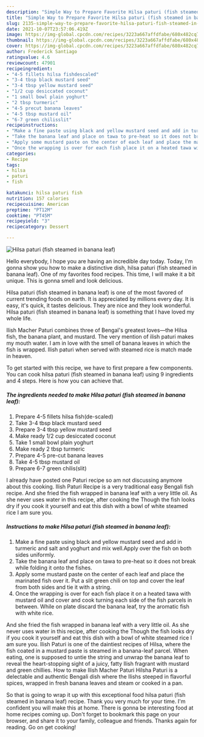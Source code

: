 ```yaml
---
description: "Simple Way to Prepare Favorite Hilsa paturi (fish steamed in banana leaf)"
title: "Simple Way to Prepare Favorite Hilsa paturi (fish steamed in banana leaf)"
slug: 2135-simple-way-to-prepare-favorite-hilsa-paturi-fish-steamed-in-banana-leaf
date: 2021-10-07T23:57:06.419Z
image: https://img-global.cpcdn.com/recipes/3223a667affdfabe/680x482cq70/hilsa-paturi-fish-steamed-in-banana-leaf-recipe-main-photo.jpg
thumbnail: https://img-global.cpcdn.com/recipes/3223a667affdfabe/680x482cq70/hilsa-paturi-fish-steamed-in-banana-leaf-recipe-main-photo.jpg
cover: https://img-global.cpcdn.com/recipes/3223a667affdfabe/680x482cq70/hilsa-paturi-fish-steamed-in-banana-leaf-recipe-main-photo.jpg
author: Frederick Santiago
ratingvalue: 4.6
reviewcount: 47901
recipeingredient:
- "4-5 fillets hilsa fishdescaled"
- "3-4 tbsp black mustard seed"
- "3-4 tbsp yellow mustard seed"
- "1/2 cup desiccated coconut"
- "1 small bowl plain yoghurt"
- "2 tbsp turmeric"
- "4-5 precut banana leaves"
- "4-5 tbsp mustard oil"
- "6-7 green chilisslit"
recipeinstructions:
- "Make a fine paste using black and yellow mustard seed and add in turmeric and salt and yoghurt and mix well.Apply over the fish on both sides uniformly."
- "Take the banana leaf and place on tawa to pre-heat so it does not break while folding it onto the fishes."
- "Apply some mustard paste on the center of each leaf and place the marinated fish over it. Put a slit green chili on top and cover the leaf from both sides and tie it with a string."
- "Once the wrapping is over for each fish place it on a heated tawa with mustard oil and cover and cook turning each side of the fish parcels in between. While on plate discard the banana leaf, try the aromatic fish with white rice."
categories:
- Recipe
tags:
- hilsa
- paturi
- fish

katakunci: hilsa paturi fish 
nutrition: 157 calories
recipecuisine: American
preptime: "PT12M"
cooktime: "PT45M"
recipeyield: "3"
recipecategory: Dessert

---
```



![Hilsa paturi (fish steamed in banana leaf)](https://img-global.cpcdn.com/recipes/3223a667affdfabe/680x482cq70/hilsa-paturi-fish-steamed-in-banana-leaf-recipe-main-photo.jpg)

Hello everybody, I hope you are having an incredible day today. Today, I'm gonna show you how to make a distinctive dish, hilsa paturi (fish steamed in banana leaf). One of my favorites food recipes. This time, I will make it a bit unique. This is gonna smell and look delicious.

Hilsa paturi (fish steamed in banana leaf) is one of the most favored of current trending foods on earth. It is appreciated by millions every day. It is easy, it's quick, it tastes delicious. They are nice and they look wonderful. Hilsa paturi (fish steamed in banana leaf) is something that I have loved my whole life.

Ilish Macher Paturi combines three of Bengal's greatest loves—the Hilsa fish, the banana plant, and mustard. The very mention of ilish paturi makes my mouth water. I am in love with the smell of banana leaves in which the fish is wrapped. Ilish paturi when served with steamed rice is match made in heaven.


To get started with this recipe, we have to first prepare a few components. You can cook hilsa paturi (fish steamed in banana leaf) using 9 ingredients and 4 steps. Here is how you can achieve that.

<!--inarticleads1-->

##### The ingredients needed to make Hilsa paturi (fish steamed in banana leaf):

1. Prepare 4-5 fillets hilsa fish(de-scaled)
1. Take 3-4 tbsp black mustard seed
1. Prepare 3-4 tbsp yellow mustard seed
1. Make ready 1/2 cup desiccated coconut
1. Take 1 small bowl plain yoghurt
1. Make ready 2 tbsp turmeric
1. Prepare 4-5 pre-cut banana leaves
1. Take 4-5 tbsp mustard oil
1. Prepare 6-7 green chilis(slit)


I already have posted one Paturi recipe so am not discussing anymore about this cooking. Ilish Paturi Recipe is a very traditional easy Bengali fish recipe. And she fried the fish wrapped in banana leaf with a very little oil. As she never uses water in this recipe, after cooking the Though the fish looks dry if you cook it yourself and eat this dish with a bowl of white steamed rice I am sure you. 

<!--inarticleads2-->

##### Instructions to make Hilsa paturi (fish steamed in banana leaf):

1. Make a fine paste using black and yellow mustard seed and add in turmeric and salt and yoghurt and mix well.Apply over the fish on both sides uniformly.
1. Take the banana leaf and place on tawa to pre-heat so it does not break while folding it onto the fishes.
1. Apply some mustard paste on the center of each leaf and place the marinated fish over it. Put a slit green chili on top and cover the leaf from both sides and tie it with a string.
1. Once the wrapping is over for each fish place it on a heated tawa with mustard oil and cover and cook turning each side of the fish parcels in between. While on plate discard the banana leaf, try the aromatic fish with white rice.


And she fried the fish wrapped in banana leaf with a very little oil. As she never uses water in this recipe, after cooking the Though the fish looks dry if you cook it yourself and eat this dish with a bowl of white steamed rice I am sure you. Ilish Paturi is one of the daintiest recipes of Hilsa, where the fish coated in a mustard paste is steamed in a banana-leaf parcel. When eating, one is supposed to untie the string and unwrap the banana leaf to reveal the heart-stopping sight of a juicy, fatty Ilish fragrant with mustard and green chillies. How to make Ilish Macher Paturi Hilsha Paturi is a delectable and authentic Bengali dish where the Ilishs steeped in flavorful spices, wrapped in fresh banana leaves and steam or cooked in a pan. 

So that is going to wrap it up with this exceptional food hilsa paturi (fish steamed in banana leaf) recipe. Thank you very much for your time. I'm confident you will make this at home. There is gonna be interesting food at home recipes coming up. Don't forget to bookmark this page on your browser, and share it to your family, colleague and friends. Thanks again for reading. Go on get cooking!
